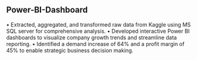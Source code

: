 ## Power-BI-Dashboard
•	Extracted, aggregated, and transformed raw data from Kaggle using MS SQL server for comprehensive analysis.
•	Developed interactive Power BI dashboards to visualize company growth trends and streamline data reporting.
•	Identified a demand increase of 64% and a profit margin of 45% to enable strategic business decision making.
